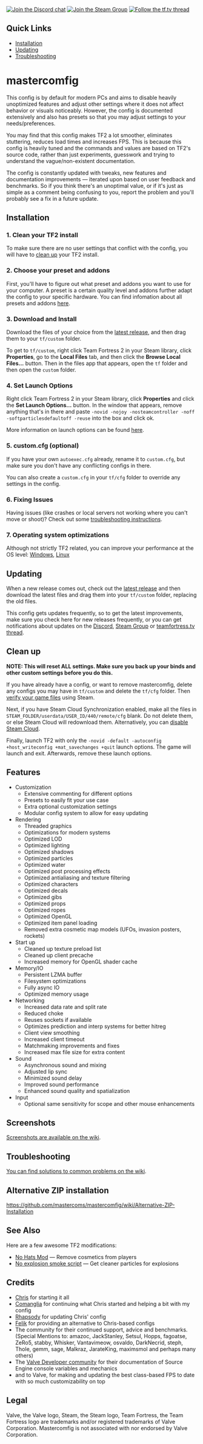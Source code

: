 [![Join the Discord chat](https://img.shields.io/badge/discord-mastercomfig-738bd7.svg?style=flat-square&logo=discord)](https://discord.gg/CuPb2zV)
[![Join the Steam Group](https://img.shields.io/badge/steam-mastercomfig-00adee.svg?style=flat-square)](https://steamcommunity.com/groups/comfig)
[![Follow the tf.tv thread](https://img.shields.io/badge/tftv-mastercomfig-4577a1.svg?style=flat-square)](http://www.teamfortress.tv/42867/mastercomfig-fps-customization-config)

## Quick Links
* [Installation](#installation)
* [Updating](#updating)
* [Troubleshooting](#troubleshooting)

# mastercomfig

This config is by default for modern PCs and aims to disable heavily unoptimized
features and adjust other settings where it does not affect behavior or visuals
noticeably. However, the config is documented extensively and also has presets
so that you may adjust settings to your needs/preferences.

You may find that this config makes TF2 a lot smoother, eliminates stuttering,
reduces load times and increases FPS. This is because this config is heavily tuned
and the commands and values are based on TF2's source code, rather than just
experiments, guesswork and trying to understand the vague/non-existent documentation.

The config is constantly updated with tweaks, new features and documentation improvements —
iterated upon based on user feedback and benchmarks. So if you think there's an unoptimal value,
or if it's just as simple as a comment being confusing to you, report the problem and you'll
probably see a fix in a future update.

## Installation

### 1. Clean your TF2 install

To make sure there are no user settings that conflict with the config, you will have
to [clean up](#clean-up) your TF2 install.

### 2. Choose your preset and addons

First, you'll have to figure out what preset and addons you want to use for your computer.
A preset is a certain quality level and addons further adapt the config to your specific 
hardware. You can find infomation about all presets and addons 
[here](https://github.com/mastercoms/mastercomfig/wiki/Presets-and-Addons).

### 3. Download and Install

Download the files of your choice from the [latest release](https://github.com/mastercoms/mastercomfig/releases/latest), and then drag them to your `tf/custom` folder.

To get to `tf/custom`, right click Team Fortress 2 in your Steam library, click **Properties**,
go to the **Local Files** tab, and then click the **Browse Local Files...** button. Then in the files app 
that appears, open the `tf` folder and then open the `custom` folder.

### 4. Set Launch Options

Right click Team Fortress 2 in your Steam library, click **Properties** and click the **Set Launch Options...** button.
In the window that appears, remove anything that's in there and paste `-novid -nojoy -nosteamcontroller -noff -softparticlesdefaultoff -reuse` into the box and click ok.

More information on launch options can be found [here](https://github.com/mastercoms/mastercomfig/wiki/Launch-Options).

### 5. custom.cfg (optional)

If you have your own `autoexec.cfg` already, rename it to `custom.cfg`, but make sure you don't have any
conflicting configs in there.

You can also create a `custom.cfg` in your `tf/cfg` folder to override any settings in the config.

### 6. Fixing Issues

Having issues (like crashes or local servers not working where you can't move or shoot)? Check out some [troubleshooting instructions](https://github.com/mastercoms/mastercomfig/wiki/Troubleshooting).

### 7. Operating system optimizations
Although not strictly TF2 related, you can improve your performance at the OS level: [Windows](https://github.com/mastercoms/mastercomfig/wiki/Windows-Systems), [Linux](https://github.com/mastercoms/mastercomfig/wiki/Linux-Systems)

## Updating

When a new release comes out, check out the [latest release](https://github.com/mastercoms/mastercomfig/releases/latest)
and then download the latest files and drag them into your `tf/custom` folder, replacing the old files.

This config gets updates frequently, so to get the latest improvements, make sure you check here for new releases frequently, or you can get notifications about updates on the [Discord](http://www.teamfortress.tv/42867/mastercomfig-fps-customization-config), [Steam Group](https://steamcommunity.com/groups/comfig) or [teamfortress.tv thread](https://discord.gg/CuPb2zV).

## Clean up

**NOTE: This will reset ALL settings. Make sure you back up your binds and other
custom settings before you do this.**

If you have already have a config, or want to remove mastercomfig, delete any configs you
may have in `tf/custom` and delete the `tf/cfg` folder.
Then [verify your game files](https://support.steampowered.com/kb_article.php?ref=2037-QEUH-3335) using Steam.

Next, if you have Steam Cloud Synchronization enabled, make all the files in `STEAM_FOLDER/userdata/USER_ID/440/remote/cfg` blank. Do not delete them, or else Steam Cloud will redownload them.
Alternatively, you can [disable Steam Cloud](https://support.steampowered.com/kb_article.php?ref=6736-QEIG-8941#enabling).

Finally, launch TF2 with only the `-novid -default -autoconfig +host_writeconfig +mat_savechanges +quit` launch options. The game will launch and exit. Afterwards, remove these launch options.

## Features

* Customization
  * Extensive commenting for different options
  * Presets to easily fit your use case
  * Extra optional customization settings
  * Modular config system to allow for easy updating
* Rendering
  * Threaded graphics
  * Optimizations for modern systems
  * Optimized LOD
  * Optimized lighting
  * Optimized shadows
  * Optimized particles
  * Optimized water
  * Optimized post processing effects
  * Optimized antialiasing and texture filtering
  * Optimized characters
  * Optimized decals
  * Optimized gibs
  * Optimized props
  * Optimized ropes
  * Optimized OpenGL
  * Optimized item panel loading
  * Removed extra cosmetic map models (UFOs, invasion posters, rockets)
* Start up
  * Cleaned up texture preload list
  * Cleaned up client precache
  * Increased memory for OpenGL shader cache
* Memory/IO
  * Persistent LZMA buffer
  * Filesystem optimizations
  * Fully async IO
  * Optimized memory usage
* Networking
  * Increased data rate and split rate
  * Reduced choke
  * Reuses sockets if available
  * Optimizes prediction and interp systems for better hitreg
  * Client view smoothing
  * Increased client timeout
  * Matchmaking improvements and fixes
  * Increased max file size for extra content
* Sound
  * Asynchronous sound and mixing
  * Adjusted lip sync
  * Minimized sound delay
  * Improved sound performance
  * Enhanced sound quality and spatialization
* Input
  * Optional same sensitivity for scope and other mouse enhancements

## Screenshots

[Screenshots are available on the wiki](https://github.com/mastercoms/mastercomfig/wiki/Screenshots).

## Troubleshooting

[You can find solutions to common problems on the wiki](https://github.com/mastercoms/mastercomfig/wiki/Troubleshooting).

## Alternative ZIP installation

https://github.com/mastercoms/mastercomfig/wiki/Alternative-ZIP-Installation

## See Also

Here are a few awesome TF2 modifications:

* [No Hats Mod](http://www.teamfortress.tv/35222/no-hats-mod) — Remove cosmetics from players
* [No explosion smoke script](http://www.teamfortress.tv/25647/no-explosion-smoke-script) — Get cleaner particles for explosions

## Credits

* [Chris](https://chrisdown.name/tf2/) for starting it all
* [Comanglia](http://www.teamfortress.tv/25328/comanglias-config-fps-guide) for continuing what Chris started and helping a bit with my config
* [Rhapsody](http://rhapsodysl.github.io/perfconfig/) for updating Chris' config
* [Felik](http://www.teamfortress.tv/44076/se-config-framework-feliks-config-3) for providing an alternative to Chris-based configs
* The community for their continued support, advice and benchmarks. (Special Mentions to: amazoc, JackStanley, Setsul, Hopps, fagoatse, ZeRo5, stabby, Whisker, Vantavimeow, osvaldo, DarkNecrid, steph, Thole, gemm, sage, Malkraz, JarateKing, maximsmol and perhaps many others)
* The [Valve Developer community](https://developer.valvesoftware.com/wiki/Main_Page) for their documentation of Source Engine console variables and mechanics
* and to Valve, for making and updating the best class-based FPS to date with so much customizability on top

## Legal

Valve, the Valve logo, Steam, the Steam logo, Team Fortress, the Team Fortress logo are trademarks and/or registered trademarks of Valve Corporation. Mastercomfig is not associated with nor endorsed by Valve Corporation.
